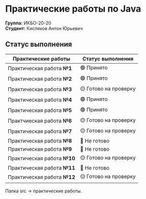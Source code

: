# Практические работы по Java 
**Группа:** ИКБО-20-20 <br>
**Студент:** Кисляков Антон Юрьевич
 
**Статус выполнения**
---
Практические работы          |  Статус выполнения
-----------------------------|----------------------
Практическая работа **№1**   | 🟢 Принято
Практическая работа **№2**   | 🟢 Принято
Практическая работа **№3**   | 🟡 Готово на проверку
Практическая работа **№4**   | 🟢 Принято
Практическая работа **№5**   | 🟢 Принято
Практчиеская работа **№6**   | 🟡 Готово на проверку
Практическая работа **№7**   | 🟡 Готово на проверку
Практическая работа **№8**   | 🔴 Не готово
Практическая работа **№9**   | 🔴 Не готово
Практическая работа **№10**  | 🟡 Готово на проверку
Практическая работа **№11**  | 🔴 Не готово
Практическая работа **№12**  | 🟡 Готово на проверку

Папка src -> практические работы.
